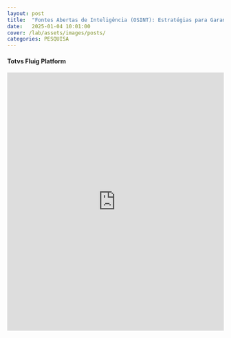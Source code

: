 ```yaml
---
layout: post
title:  "Fontes Abertas de Inteligência (OSINT): Estratégias para Garantir a Integridade e Admissibilidade em Investigações Forenses Digitais"
date:   2025-01-04 10:01:00
cover: /lab/assets/images/posts/
categories: PESQUISA
---
```


#### Totvs Fluig Platform

<iframe
src="https://lucassouza.io/lab/assets/pdf/Fontes%20Abertas%20de%20Intelig%C3%AAncia%20(OSINT)_Estrat%C3%A9gias%20para%20Garantir%20a%20Integridade%20e%20Admissibilidade%20em%20Investiga%C3%A7%C3%B5es%20Forenses%20Digitais.pdf"
  width="100%" height="600px" style="border: none;">
  Seu navegador não suporta a visualização de PDFs. Baixe o arquivo
  <a href="/assets/docs/meu-arquivo.pdf">aqui</a>.
</iframe>
